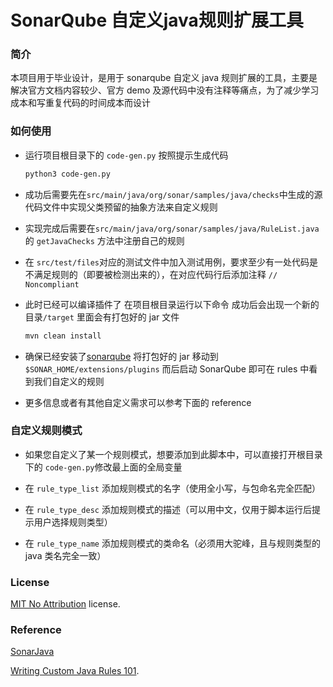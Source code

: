 # SonarQube 自定义java规则扩展工具

### 简介

本项目用于毕业设计，是用于 sonarqube 自定义 java 规则扩展的工具，主要是解决官方文档内容较少、官方 demo 及源代码中没有注释等痛点，为了减少学习成本和写重复代码的时间成本而设计

### 如何使用

-   运行项目根目录下的 `code-gen.py` 按照提示生成代码

    ```bash
    python3 code-gen.py
    ```

-   成功后需要先在`src/main/java/org/sonar/samples/java/checks`中生成的源代码文件中实现父类预留的抽象方法来自定义规则

-   实现完成后需要在`src/main/java/org/sonar/samples/java/RuleList.java`的 `getJavaChecks` 方法中注册自己的规则

-   在 `src/test/files`对应的测试文件中加入测试用例，要求至少有一处代码是不满足规则的（即要被检测出来的），在对应代码行后添加注释 `// Noncompliant`

-   此时已经可以编译插件了 在项目根目录运行以下命令 成功后会出现一个新的目录`/target` 里面会有打包好的 jar 文件

    ```bash
    mvn clean install
    ```

-   确保已经安装了[sonarqube](https://www.sonarqube.org/downloads/) 将打包好的 jar 移动到 `$SONAR_HOME/extensions/plugins` 而后启动 SonarQube 即可在 rules 中看到我们自定义的规则

-   更多信息或者有其他自定义需求可以参考下面的 reference

### 自定义规则模式

-   如果您自定义了某一个规则模式，想要添加到此脚本中，可以直接打开根目录下的 `code-gen.py`修改最上面的全局变量

-   在 `rule_type_list`  添加规则模式的名字（使用全小写，与包命名完全匹配）

-   在 `rule_type_desc`  添加规则模式的描述（可以用中文，仅用于脚本运行后提示用户选择规则类型）

-   在 `rule_type_name`  添加规则模式的类命名（必须用大驼峰，且与规则类型的 java 类名完全一致）

### License

 [MIT No Attribution](LICENSE.txt) license.

### Reference

[SonarJava](https://github.com/SonarSource/sonar-java)

[Writing Custom Java Rules 101](https://github.com/SonarSource/sonar-java/blob/master/docs/CUSTOM_RULES_101.md).
